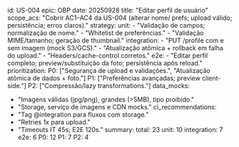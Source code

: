 id: US-004
epic: OBP
date: 20250928
title: "Editar perfil de usuário"
scope_acs: "Cobrir AC1–AC4 da US-004 (alterar nome/ prefs; upload válido; persistência; erros claros)."
strategy:
  unit:
    - "Validação de campos; normalização de nome."
    - "Whitelist de preferências."
    - "Validação MIME/tamanho; geração de thumbnail."
  integration:
    - "PUT /profile com e sem imagem (mock S3/GCS)."
    - "Atualização atômica + rollback em falha do upload."
    - "Headers/cache-control corretos."
  e2e:
    - "Editar perfil completo; preview/substituição da foto; persistência após reload."
prioritization:
  P0: ["Segurança de upload e validações.", "Atualização atômica de dados + foto."]
  P1: ["Preferências avançadas; preview client-side."]
  P2: ["Compressão/lazy transformations."]
data_mocks:
  - "Imagens válidas (jpg/png), grandes (>5MB), tipo proibido."
  - "Storage, serviço de imagens e CDN mocks."
ci_recommendations:
  - "Tag @integration para fluxos com storage."
  - "Retries 1x para upload."
  - "Timeouts IT 45s; E2E 120s."
summary:
  total: 23
  unit: 10
  integration: 7
  e2e: 6
  P0: 12
  P1: 7
  P2: 4
